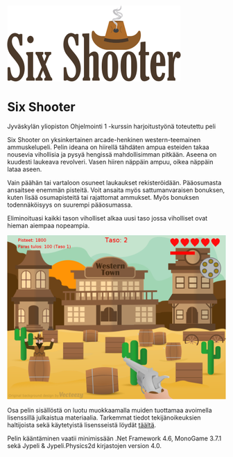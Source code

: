 ![Six Shooter](Content/title.png)

# Six Shooter

 Jyväskylän yliopiston Ohjelmointi 1 -kurssin harjoitustyönä toteutettu peli
 
 Six Shooter on yksinkertainen arcade-henkinen western-teemainen ammuskelupeli. Pelin ideana on hiirellä tähdäten ampua esteiden takaa nousevia vihollisia ja pysyä hengissä mahdollisimman pitkään. Aseena on kuudesti laukeava revolveri. Vasen hiiren näppäin ampuu, oikea näppäin lataa aseen.
 
 Vain päähän tai vartaloon osuneet laukaukset rekisteröidään. Pääosumasta ansaitsee enemmän pisteitä. Voit ansaita myös sattumanvaraisen bonuksen, kuten lisää osumapisteitä tai rajattomat ammukset. Myös bonuksen todennäköisyys on suurempi pääosumassa. 
 
 Eliminoituasi kaikki tason viholliset alkaa uusi taso jossa viholliset ovat hieman aiempaa nopeampia.

![ruutukaappaus](Content/screenshot.png)

Osa pelin sisällöstä on luotu muokkaamalla muiden tuottamaa avoimella lisenssillä julkaistua materiaalia. Tarkemmat tiedot tekijänoikeuksien haltijoista sekä käytetyistä lisensseistä löydät [täältä](Copyright_notices.md).
 
 Pelin kääntäminen vaatii minimissään .Net Framework 4.6, MonoGame 3.7.1 sekä Jypeli & Jypeli.Physics2d kirjastojen version 4.0.
